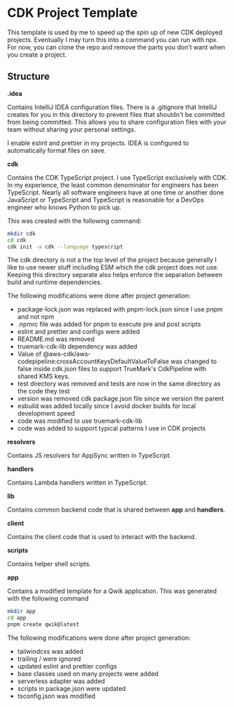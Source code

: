 # CDK Project Template

This template is used by me to speed up the spin up of new CDK deployed projects. Eventually I may turn
this into a command you can run with npx. For now, you can clone the repo and remove the parts you don't
want when you create a project.

## Structure

**.idea**

Contains IntelliJ IDEA configuration files. There is a .gitignore that IntelliJ creates for you in this
directory to prevent files that shouldn't be committed from being committed. This allows you to share
configuration files with your team without sharing your personal settings.

I enable eslint and prettier in my projects. IDEA is configured to automatically format files on save.

**cdk**

Contains the CDK TypeScript project. I use TypeScript exclusively with CDK. In my experience, the
least common denominator for engineers has been TypeScript. Nearly all software engineers have at
one time or another done JavaScript or TypeScript and TypeScript is reasonable for a DevOps engineer
who knows Python to pick up.

This was created with the following command:

```bash
mkdir cdk
cd cdk
cdk init -a cdk --language typescript
```

The cdk directory is not a the top level of the project because generally I like to use newer stuff including
ESM which the cdk project does not use. Keeping this directory separate also helps enforce the separation between
build and runtime dependencies.

The following modifications were done after project generation:

 - package-lock.json was replaced with pnpm-lock.json since I use pnpm and not npm
 - .npmrc file was added for pnpm to execute pre and post scripts
 - eslint and prettier and configs were added
 - README.md was removed
 - truemark-cdk-lib dependency was added
 - Value of @aws-cdk/aws-codepipeline:crossAccountKeysDefaultValueToFalse was changed to false inside cdk.json files to support TrueMark's CdkPipeline with shared KMS keys.
 - test directory was removed and tests are now in the same directory as the code they test
 - version was removed cdk package.json file since we version the parent
 - esbuild was added locally since I avoid docker builds for local development speed
 - code was modified to use truemark-cdk-lib
 - code was added to support typical patterns I use in CDK projects

**resolvers**

Contains JS resolvers for AppSync written in TypeScript.

**handlers**

Contains Lambda handlers written in TypeScript.

**lib**

Contains common backend code that is shared between **app** and **handlers**.

**client**

Contains the client code that is used to interact with the backend.

**scripts**

Contains helper shell scripts.

**app**

Contains a modified template for a Qwik application. This was generated with the following command

```bash
mkdir app
cd app
pnpm create qwik@latest
```

The following modifications were done after project generation:

 - tailwindcss was added
 - trailing / were ignored
 - updated eslint and prettier configs
 - base classes used on many projects were added
 - serverless adapter was added
 - scripts in package.json were updated
 - tsconfig.json was modified


